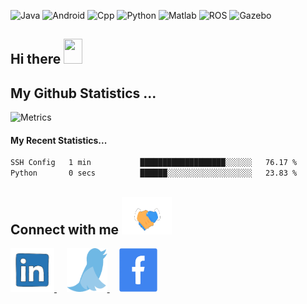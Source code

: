 ![Java](https://img.shields.io/badge/-Java-yellow)
![Android](https://img.shields.io/badge/-Android-grey)
![Cpp](https://img.shields.io/badge/-C%2B%2B-brightgreen)
![Python](https://img.shields.io/badge/-python-blue)
![Matlab](https://img.shields.io/badge/-Matlab-orange)
![ROS](https://img.shields.io/badge/-ROS-%23002366)
![Gazebo](https://img.shields.io/badge/-Gazebo-%23FFA500)


## Hi there <img src="https://raw.githubusercontent.com/MartinHeinz/MartinHeinz/master/wave.gif" width="30px" height="40px">
<!-- <details>
  <summary> My Github Statistics... </summary>
    <img src="https://github-readme-stats.vercel.app/api?username=manuaatitya&hide=issues,prs&theme=dark"/>
 </details> -->
 
## My Github Statistics ...
![Metrics](https://metrics.lecoq.io/manuaatitya?template=terminal&base.header=0&base.metadata=0&config.timezone=Asia%2FCalcutta) 

#### My Recent Statistics...
<!--START_SECTION:waka-->

```txt
SSH Config   1 min           ███████████████████░░░░░░   76.17 %
Python       0 secs          ██████░░░░░░░░░░░░░░░░░░░   23.83 %
```

<!--END_SECTION:waka-->

## Connect with me <img src='assets/handshake.gif' width="80px" height="60px">
<p>
<a href="https://www.linkedin.com/in/manu-aatitya-r-p-78457412b/" target="_blank"> <img src='assets/linkedin.gif' width="70px" height="70px"> </a> &nbsp &nbsp
<a href="https://twitter.com/Manuaatitya/" target="_blank"> <img src='assets/twitter.gif' width="65px" height="70px"> </a> &nbsp &nbsp
<a href="https://www.facebook.com/manu.aatitya/" target="_blank"> <img src='assets/facebook.gif' width="61px" height="70px"> </a>
</p>


<!--
**manuaatitya/manuaatitya** is a ✨ _special_ ✨ repository because its `README.md` (this file) appears on your GitHub profile.

Here are some ideas to get you started:

- 🔭 I’m currently working on ...
- 🌱 I’m currently learning ...
- 👯 I’m looking to collaborate on ...
- 🤔 I’m looking for help with ...
- 💬 Ask me about ...
- 📫 How to reach me: ...
- 😄 Pronouns: ...
- ⚡ Fun fact: ...
-->
